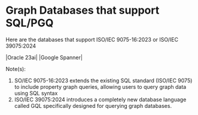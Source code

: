 # Graph Databases that support SQL/PGQ

Here are the databases that support ISO/IEC 9075-16:2023 or ISO/IEC 39075:2024

|Oracle 23ai|
|Google Spanner|

Note(s):
1. SO/IEC 9075-16:2023 extends the existing SQL standard (ISO/IEC 9075) to include property graph queries, allowing users to query graph data using SQL syntax
2. ISO/IEC 39075:2024 introduces a completely new database language called GQL specifically designed for querying graph databases.
